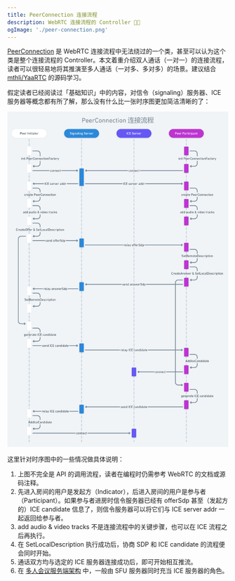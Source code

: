 ```yaml
---
title: PeerConnection 连接流程
description: WebRTC 连接流程的 Controller 👨‍💼
ogImage: './peer-connection.png'
---
```


[PeerConnection](https://webrtc.googlesource.com/src/+/refs/heads/master/pc/peer_connection.h) 是 WebRTC 连接流程中无法绕过的一个类，甚至可以认为这个类是整个连接流程的 Controller。本文着重介绍双人通话（一对一）的连接流程，读者可以很轻易地将其推演至多人通话（一对多、多对多）的场景。建议结合 [mthli/YaaRTC](https://github.com/mthli/YaaRTC) 的源码学习。

假定读者已经阅读过「基础知识」中的内容，对信令（signaling）服务器、ICE 服务器等概念都有所了解，那么没有什么比一张时序图更加简洁清晰的了：

![PeerConnection 连接流程](./peer-connection.png)

这里针对时序图中的一些情况做具体说明：

1. 上图不完全是 API 的调用流程，读者在编程时仍需参考 WebRTC 的文档或源码注释。
2. 先进入房间的用户是发起方（Indicator），后进入房间的用户是参与者（Participant）。如果参与者进房时信令服务器已经有 offerSdp 甚至（发起方的）ICE candidate 信息了，则信令服务器可以将它们与 ICE server addr 一起返回给参与者。
3. add audio & video tracks 不是连接流程中的关键步骤，也可以在 ICE 流程之后再执行。
5. 在 SetLocalDescription 执行成功后，协商 SDP 和 ICE candidate 的流程便会同时开始。
6. 通话双方均与选定的 ICE 服务器连接成功后，即可开始相互推流。
7. 在 [多人会议服务端架构](https://webrtc.mthli.com/basic/mesh-mcu-sfu/) 中，一般由 SFU 服务器同时充当 ICE 服务器的角色。
